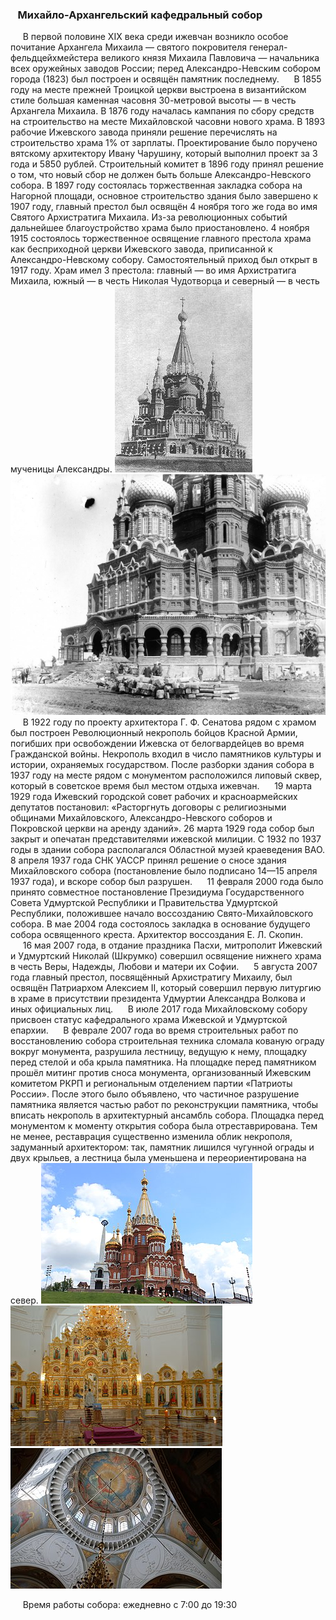 ### &nbsp;&nbsp;&nbsp;Михайло-Архангельский кафедральный собор
&nbsp;&nbsp;&nbsp;&nbsp;&nbsp;В первой половине XIX века среди ижевчан возникло особое почитание Архангела Михаила — святого покровителя генерал-фельдцейхмейстера великого князя Михаила Павловича — начальника всех оружейных заводов России; перед Александро-Невским собором города (1823) был построен и освящён памятник последнему.
&nbsp;&nbsp;&nbsp;&nbsp;&nbsp;В 1855 году на месте прежней Троицкой церкви выстроена в византийском стиле большая каменная часовня 30-метровой высоты — в честь Архангела Михаила. В 1876 году началась кампания по сбору средств на строительство на месте Михайловской часовни нового храма. В 1893 рабочие Ижевского завода приняли решение перечислять на строительство храма 1% от зарплаты. Проектирование было поручено вятскому архитектору Ивану Чарушину, который выполнил проект за 3 года и 5850 рублей. Строительный комитет в 1896 году принял решение о том, что новый сбор не должен быть больше Александро-Невского собора. В 1897 году состоялась торжественная закладка собора на Нагорной площади, основное строительство здания было завершено к 1907 году, главный престол был освящён 4 ноября того же года во имя Святого Архистратига Михаила. Из-за революционных событий дальнейшее благоустройство храма было приостановлено. 4 ноября 1915 состоялось торжественное освящение главного престола храма как бесприходной церкви Ижевского завода, приписанной к Александро-Невскому собору. Самостоятельный приход был открыт в 1917 году. Храм имел 3 престола: главный — во имя Архистратига Михаила, южный — в честь Николая Чудотворца и северный — в честь мученицы Александры.
![собор](./images/sobor.jpg)&nbsp;&nbsp; ![собор](./images/sobor_6.jpg)
&nbsp;&nbsp;&nbsp;&nbsp;&nbsp;В 1922 году по проекту архитектора Г. Ф. Сенатова рядом с храмом был построен Революционный некрополь бойцов Красной Армии, погибших при освобождении Ижевска от белогвардейцев во время Гражданской войны. Некрополь входил в число памятников культуры и истории, охраняемых государством. После разборки здания собора в 1937 году на месте рядом с монументом расположился липовый сквер, который в советское время был местом отдыха ижевчан.
&nbsp;&nbsp;&nbsp;&nbsp;&nbsp;19 марта 1929 года Ижевский городской совет рабочих и красноармейских депутатов постановил: «Расторгнуть договоры с религиозными общинами Михайловского, Александро-Невского соборов и Покровской церкви на аренду зданий». 26 марта 1929 года собор был закрыт и опечатан представителями ижевской милиции. С 1932 по 1937 годы в здании собора располагался Областной музей краеведения ВАО. 8 апреля 1937 года СНК УАССР принял решение о сносе здания Михайловского собора (постановление было подписано 14—15 апреля 1937 года), и вскоре собор был разрушен.
&nbsp;&nbsp;&nbsp;&nbsp;&nbsp;11 февраля 2000 года было принято совместное постановление Президиума Государственного Совета Удмуртской Республики и Правительства Удмуртской Республики, положившее начало воссозданию Свято-Михайловского собора. В мае 2004 года состоялось закладка в основание будущего собора освященного креста. Архитектор воссоздания Е. Л. Скопин.
&nbsp;&nbsp;&nbsp;&nbsp;&nbsp;16 мая 2007 года, в отдание праздника Пасхи, митрополит Ижевский и Удмуртский Николай (Шкрумко) совершил освящение нижнего храма в честь Веры, Надежды, Любови и матери их Софии.
&nbsp;&nbsp;&nbsp;&nbsp;&nbsp;5 августа 2007 года главный престол, посвящённый Архистратигу Михаилу, был освящён Патриархом Алексием II, который совершил первую литургию в храме в присутствии президента Удмуртии Александра Волкова и иных официальных лиц.
&nbsp;&nbsp;&nbsp;&nbsp;&nbsp;В июле 2017 года Михайловскому собору присвоен статус кафедрального храма Ижевской и Удмуртской епархии.
&nbsp;&nbsp;&nbsp;&nbsp;&nbsp;В феврале 2007 года во время строительных работ по восстановлению собора строительная техника сломала кованую ограду вокруг монумента, разрушила лестницу, ведущую к нему, площадку перед стелой и оба крыла памятника. На площадке перед памятником прошёл митинг против сноса монумента, организованный Ижевским комитетом РКРП и региональным отделением партии «Патриоты России». После этого было объявлено, что частичное разрушение памятника является частью работ по реконструкции памятника, чтобы вписать некрополь в архитектурный ансамбль собора. Площадка перед монументом к моменту открытия собора была отреставрирована. Тем не менее, реставрация существенно изменила облик некрополя, задуманный архитектором: так, памятник лишился чугунной ограды и двух крыльев, а лестница была уменьшена и переориентирована на север.
![собор](./images/sobor_3.jpg)&nbsp;&nbsp; ![собор](./images/sobor_4.jpg)&nbsp;&nbsp; ![собор](./images/sobor_5.jpg)

&nbsp;&nbsp;&nbsp;&nbsp;&nbsp;Время работы собора: ежедневно с 7:00 до 19:30
